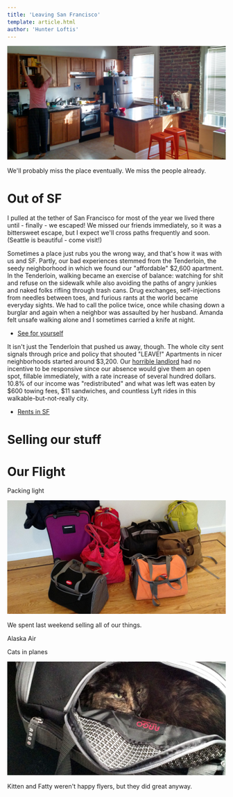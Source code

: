 ```yaml
---
title: 'Leaving San Francisco'
template: article.html
author: 'Hunter Loftis'
---
```


![Apartment](leaving-sf.jpg)

We'll probably miss the place eventually. We miss the people already.

# Out of SF

I pulled at the tether of San Francisco for most of the year we lived
there until - finally - we escaped! We missed our friends immediately, so it was a bittersweet
escape, but I expect we'll cross paths frequently and soon.
(Seattle is beautiful - come visit!)

Sometimes a place just rubs you the wrong way, and that's how it was with us and SF.
Partly, our bad experiences stemmed from the Tenderloin, the seedy neighborhood in which we found our "affordable" $2,600 apartment.
In the Tenderloin, walking became an exercise of balance: watching for shit and refuse
on the sidewalk while also avoiding the paths of angry junkies and naked folks rifling through trash cans.
Drug exchanges, self-injections from needles between toes, and furious rants at the world became everyday sights.
We had to call the police twice, once while chasing down a burglar and again when a neighbor was assaulted by her husband.
Amanda felt unsafe walking alone and I sometimes carried a knife at night.

- [See for yourself](https://www.google.com/search?q=the+tenderloin+sf&espv=2&biw=1391&bih=805&source=lnms&tbm=isch&sa=X&ei=NPOyVN_NCZHvoASC5ILwCQ&ved=0CAcQ_AUoAg)

It isn't just the Tenderloin that pushed us away, though.
The whole city sent signals through price and policy that shouted "LEAVE!"
Apartments in nicer neighborhoods started around $3,200.
Our [horrible landlord](http://www.yelp.com/biz/mosser-companies-san-francisco)
had no incentive to be responsive since our absence would give them an open spot,
fillable immediately, with a rate increase of several hundred dollars.
10.8% of our income was "redistributed" and what was left was eaten by
$600 towing fees, $11 sandwiches, and countless Lyft rides in this walkable-but-not-really city.

- [Rents in SF](http://i.bullfax.com/imgs/957b73733bbc6918bb9c344ddc7a6362d71e202e.jpg)

# Selling our stuff

# Our Flight

Packing light

![Luggage](luggage.jpg)

We spent last weekend selling all of our things.

Alaska Air

Cats in planes

![Air kitten](air-kitten.jpg)

Kitten and Fatty weren't happy flyers, but they did great anyway.
